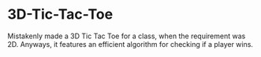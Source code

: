 3D-Tic-Tac-Toe
==============

Mistakenly made a 3D Tic Tac Toe for a class, when the requirement was 2D. Anyways, it features an efficient algorithm for checking if a player wins.
